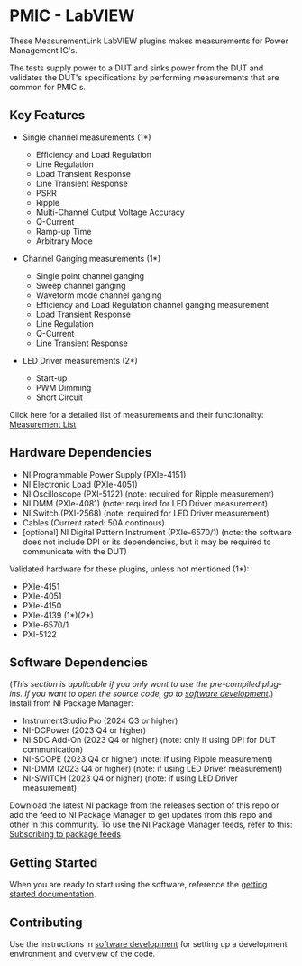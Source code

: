 # PMIC - LabVIEW

 These MeasurementLink LabVIEW plugins makes measurements for Power Management IC's.
 
 The tests supply power to a DUT and sinks power from the DUT and validates the DUT's specifications by performing measurements that are common for PMIC's.

## Key Features

 - Single channel measurements (1*)
   - Efficiency and Load Regulation
   - Line Regulation
   - Load Transient Response
   - Line Transient Response
   - PSRR
   - Ripple
   - Multi-Channel Output Voltage Accuracy
   - Q-Current
   - Ramp-up Time
   - Arbitrary Mode

 - Channel Ganging measurements (1*)
   - Single point channel ganging
   - Sweep channel ganging
   - Waveform mode channel ganging
   - Efficiency and Load Regulation channel ganging measurement
   - Load Transient Response
   - Line Regulation
   - Q-Current
   - Line Transient Response

- LED Driver measurements (2*)
   - Start-up
   - PWM Dimming
   - Short Circuit
     
Click here for a detailed list of measurements and their functionality: [Measurement List](docs/measurements/meas-index.md)

## Hardware Dependencies

- NI Programmable Power Supply (PXIe-4151)
- NI Electronic Load (PXIe-4051)
- NI Oscilloscope (PXI-5122) (note: required for Ripple measurement)
- NI DMM (PXIe-4081) (note: required for LED Driver measurement)
- NI Switch (PXI-2568) (note: required for LED Driver measurement)
- Cables (Current rated: 50A continous)
- [optional] NI Digital Pattern Instrument (PXIe-6570/1) (note: the software does not include DPI or its dependencies, but it may be required to communicate with the DUT)

Validated hardware for these plugins, unless not mentioned (1*):
- PXIe-4151
- PXIe-4051
- PXIe-4150
- PXIe-4139 (1*)(2*)
- PXIe-6570/1
- PXI-5122

## Software Dependencies
(*This section is applicable if you only want to use the pre-compiled plug-ins. If you want to open the source code, go to [software development](docs/sw-dev.md).*)  
Install from NI Package Manager:

- InstrumentStudio Pro (2024 Q3 or higher)
- NI-DCPower (2023 Q4 or higher)
- NI SDC Add-On (2023 Q4 or higher) (note: only if using DPI for DUT communication)
- NI-SCOPE (2023 Q4 or higher) (note: if using Ripple measurement)
- NI-DMM (2023 Q4 or higher) (note: if using LED Driver measurement)
- NI-SWITCH (2023 Q4 or higher) (note: if using LED Driver measurement) 

Download the latest NI package from the releases section of this repo or add the feed to NI Package Manager to get updates from this repo and other in this community. To use the NI Package Manager feeds, refer to this: [Subscribing to package feeds](https://github.com/NI-MeasurementLink-Plug-Ins/package-manager-feeds)

## Getting Started
When you are ready to start using the software, reference the [getting started documentation](docs/help.md).

## Contributing
Use the instructions in [software development](docs/sw-dev.md) for setting up a development environment and overview of the code.
